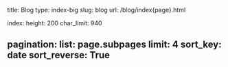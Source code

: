 title: Blog
type: index-big
slug: blog
url: /blog/index{page}.html

index:
    height: 200
    char_limit: 940

pagination:
    list: page.subpages
    limit: 4
    sort_key: date
    sort_reverse: True
---
